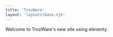 ```yaml
---
title: 'TrozWare'
layout: 'layouts/base.njk'
---
```


Welcome to TrozWare's new site using eleventy.
